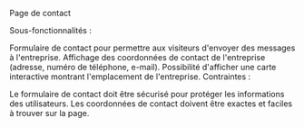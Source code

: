 Page de contact

Sous-fonctionnalités :

Formulaire de contact pour permettre aux visiteurs d'envoyer des messages à l'entreprise.
Affichage des coordonnées de contact de l'entreprise (adresse, numéro de téléphone, e-mail).
Possibilité d'afficher une carte interactive montrant l'emplacement de l'entreprise.
Contraintes :

Le formulaire de contact doit être sécurisé pour protéger les informations des utilisateurs.
Les coordonnées de contact doivent être exactes et faciles à trouver sur la page.

